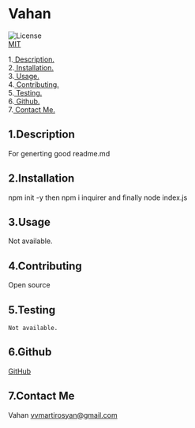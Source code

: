 # Vahan

![License](https://img.shields.io/badge/License-MIT-orange.svg) <br> [MIT](https://opensource.org/licenses/MIT)

1.[ Description. ](#desc)
<br>
2.[ Installation. ](#inst)
<br>
3.[ Usage. ](#use)
<br>
4.[ Contributing. ](#contr)
<br>
5.[ Testing. ](#test)
<br>
6.[ Github. ](#git)
<br>
7.[ Contact Me.](#conta)
<br>

<a id="desc"></a>
## 1.Description

For generting good readme.md

<a id="inst"></a>
## 2.Installation

npm init -y then npm i inquirer and finally node index.js

<a id="use"></a>
## 3.Usage

Not available.

<a id="contr"></a>
## 4.Contributing

Open source

<a id="test"></a>
## 5.Testing
```
Not available.
```
<a id="git"></a>
## 6.Github

[GitHub](https://github.com/scorpion77777)

<a id="conta"></a>
## 7.Contact Me
Vahan
vvmartirosyan@gmail.com

